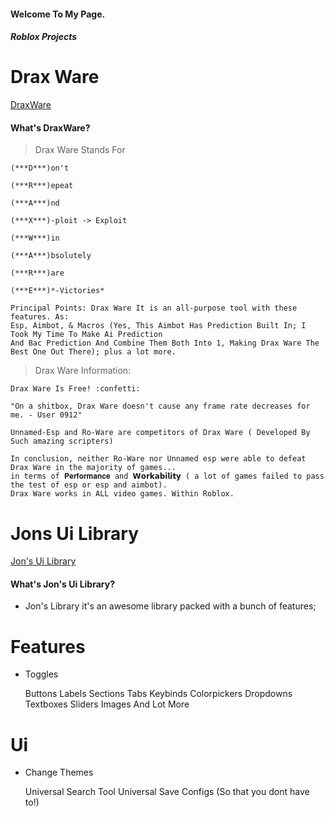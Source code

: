 #### Welcome To My Page.

##### Roblox Projects
# Drax Ware
[DraxWare](https://github.com/Jonatanortiz2/DraxWare)
#### What's DraxWare?
> Drax Ware Stands For
    
    (***D***)on't
    
    (***R***)epeat
    
    (***A***)nd
    
    (***X***)-ploit -> Exploit

    (***W***)in
    
    (***A***)bsolutely
    
    (***R***)are
    
    (***E***)*-Victories*

    Principal Points: Drax Ware It is an all-purpose tool with these features. As: 
    Esp, Aimbot, & Macros (Yes, This Aimbot Has Prediction Built In; I Took My Time To Make Ai Prediction
    And Bac Prediction And Combine Them Both Into 1, Making Drax Ware The Best One Out There); plus a lot more.

> Drax Ware Information: 

    Drax Ware Is Free! :confetti:
    
    "On a shitbox, Drax Ware doesn't cause any frame rate decreases for me. - User 0912"

    Unnamed-Esp and Ro-Ware are competitors of Drax Ware ( Developed By Such amazing scripters)

    In conclusion, neither Ro-Ware nor Unnamed esp were able to defeat Drax Ware in the majority of games... 
    in terms of 𝐏𝐞𝐫𝐟𝐨𝐫𝐦𝐚𝐧𝐜𝐞 and 𝗪𝗼𝗿𝗸𝗮𝗯𝗶𝗹𝗶𝘁𝘆 ( a lot of games failed to pass the test of esp or esp and aimbot). 
    Drax Ware works in ALL video games. Within Roblox.
    
# Jons Ui Library
[Jon's Ui Library](https://github.com/Jonatanortiz2/Jons-Ui-Library)
#### What's Jon's Ui Library?
*   Jon's Library it's an awesome library packed with a bunch of features;

# Features 
*   Toggles

    Buttons
    Labels
    Sections
    Tabs
    Keybinds
    Colorpickers
    Dropdowns
    Textboxes
    Sliders
    Images
    And Lot More
 
# Ui
*   Change Themes

    Universal Search Tool
    Universal Save Configs (So that you dont have to!)
